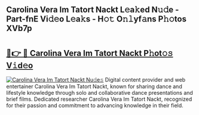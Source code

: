 ## Carolina Vera Im Tatort Nackt L𝚎a𝚔ed N𝚞𝚍e - Part-fnE Vi𝚍𝚎o L𝚎a𝚔s - H𝚘𝚝 O𝚗𝚕yf𝚊ns P𝚑𝚘tos XVb7p

# <h2><a href="http://kfb7ow.oniu.top/?m=Carolina+Vera+Im+Tatort+Nackt">🔗👉 🔴 Carolina Vera Im Tatort Nackt P𝚑ot𝚘𝚜 V𝚒d𝚎o</a></h2>

[![Carolina Vera Im Tatort Nackt Nu𝚍e𝚜](https://i.imgur.com/0qMVB7G.gif)](http://kfb7ow.oniu.top/?m=Carolina+Vera+Im+Tatort+Nackt)
Digital content provider and web entertainer Carolina Vera Im Tatort Nackt, known for sharing dance and lifestyle knowledge through solo and collaborative dance presentations and brief films. Dedicated researcher Carolina Vera Im Tatort Nackt, recognized for their passion and commitment to advancing knowledge in their field.  
